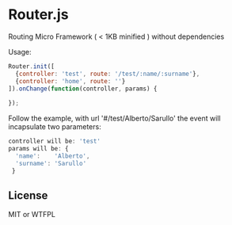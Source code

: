 Router.js
=========

Routing Micro Framework ( < 1KB minified ) without dependencies

Usage:

```javascript
Router.init([
  {controller: 'test', route: '/test/:name/:surname'},
  {controller: 'home', route: ''}
]).onChange(function(controller, params) {
	
});


```

Follow the example, with url '#/test/Alberto/Sarullo' the event will incapsulate two parameters:

```javascript
controller will be: 'test'
params will be: {
  'name':    'Alberto', 
  'surname': 'Sarullo'
 }
```


## License

MIT or WTFPL
